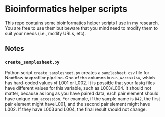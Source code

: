 # Bioinformatics helper scripts

This repo contains some bioinformatics helper scripts I use in my research.
You are free to use them but beware that you mind need to modify them to suit
your needs (i.e., modify URLs, etc).

## Notes

### `create_samplesheet.py`

Python script `create_samplesheet.py` creates a `samplesheet.csv` file for
Nextflow taxprofiler pipeline. One of the columns is `run_accession`, which has
hard-coded values of L001 or L002. It is possible that your fastq files have
different values for this variable, such as L003/L004. It should not matter,
because as long as you have paired data, each pair element should have unique
`run_accession`. For example, if the sample name is `D42`, the first pair
element might have L001, and the second pair element might have L002. If they
have L003 and L004, the final result should not change.

